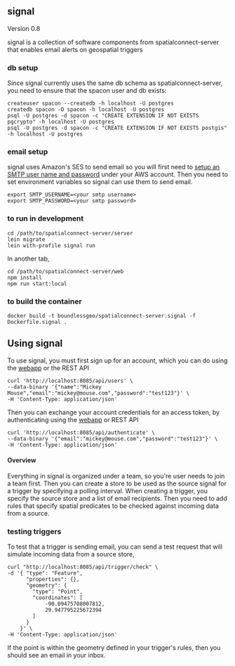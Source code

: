 ## signal

Version 0.8

signal is a collection of software components from spatialconnect-server that enables email alerts on geospatial triggers

### db setup

Since signal currently uses the same db schema as spatialconnect-server,
you need to ensure that the spacon user and db exists:

```
createuser spacon --createdb -h localhost -U postgres
createdb spacon -O spacon -h localhost -U postgres
psql -U postgres -d spacon -c "CREATE EXTENSION IF NOT EXISTS pgcrypto" -h localhost -U postgres
psql -U postgres -d spacon -c "CREATE EXTENSION IF NOT EXISTS postgis" -h localhost -U postgres
```

### email setup

signal uses Amazon's SES to send email so you will first need to [setup an SMTP
user name and
password](http://docs.aws.amazon.com/ses/latest/DeveloperGuide/smtp-credentials.html) under your AWS account.
Then you need to set environment variables so signal can use them to send email.

```
export SMTP_USERNAME=<your smtp username>
export SMTP_PASSWORD=<your smtp password>
```

### to run in development

```
cd /path/to/spatialconnect-server/server
lein migrate
lein with-profile signal run
```
In another tab,
```
cd /path/to/spatialconnect-server/web
npm install
npm run start:local
```

### to build the container

```
docker build -t boundlessgeo/spatialconnect-server:signal -f Dockerfile.signal .
```


## Using signal

To use signal, you must first sign up for an account, which you can do
using the [webapp](http://localhost:8080/signup) or the REST API

```
curl 'http://localhost:8085/api/users' \
--data-binary '{"name":"Mickey Mouse","email":"mickey@mouse.com","password":"test123"}' \
-H 'Content-Type: application/json'
```

Then you can exchange your account credentials for an access token, by
authenticating using the [webapp](http://localhost:8080/login) or REST
API

```
curl 'http://localhost:8085/api/authenticate' \
--data-binary '{"email":"mickey@mouse.com","password":"test123"}' \
-H 'Content-Type: application/json'
```

#### Overview
Everything in signal is organized under a team, so you're user needs to
join a team first. Then you can create a store to be used as the source
signal for a trigger by specifying a polling interval.  When creating a trigger,
you specify the source store and a list of email recipients.  Then you
need to add rules that specify spatial predicates to be
checked against incoming data from a source.


### testing triggers
To test that a trigger is sending email, you can send a test request
that will simulate incoming data from a source store,

```
curl "http://localhost:8085/api/trigger/check" \
-d '{ "type": "Feature",
      "properties": {},
      "geometry": {
        "type": "Point",
        "coordinates": [
            -90.09475708007812,
            29.947795225672394
        ]
      }
    }' \
-H 'Content-Type: application/json'
```

If the point is within the geometry defined in your trigger's rules,
then you should see an email in your inbox.
